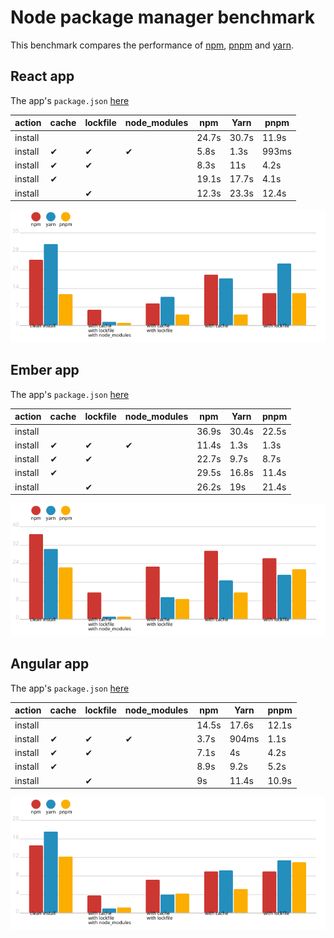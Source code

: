 # Node package manager benchmark

This benchmark compares the performance of [npm](https://github.com/npm/npm), [pnpm](https://github.com/pnpm/pnpm) and [yarn](https://github.com/yarnpkg/yarn).

## React app

The app's `package.json` [here](./fixtures/react-app/package.json)

| action  | cache | lockfile | node_modules| npm | Yarn | pnpm |
| ---     | ---   | ---      | ---         | --- | --- | --- |
| install |       |          |             | 24.7s | 30.7s | 11.9s |
| install | ✔    | ✔        | ✔           | 5.8s | 1.3s | 993ms |
| install | ✔    | ✔        |             | 8.3s | 11s | 4.2s |
| install | ✔    |          |             | 19.1s | 17.7s | 4.1s |
| install |      | ✔        |             | 12.3s | 23.3s | 12.4s |

![Graph of the react-app results](./results/imgs/react-app.svg)

## Ember app

The app's `package.json` [here](./fixtures/ember-quickstart/package.json)

| action  | cache | lockfile | node_modules| npm | Yarn | pnpm |
| ---     | ---   | ---      | ---         | --- | --- | --- |
| install |       |          |             | 36.9s | 30.4s | 22.5s |
| install | ✔    | ✔        | ✔           | 11.4s | 1.3s | 1.3s |
| install | ✔    | ✔        |             | 22.7s | 9.7s | 8.7s |
| install | ✔    |          |             | 29.5s | 16.8s | 11.4s |
| install |      | ✔        |             | 26.2s | 19s | 21.4s |

![Graph of the ember-quickstart results](./results/imgs/ember-quickstart.svg)

## Angular app

The app's `package.json` [here](./fixtures/angular-quickstart/package.json)

| action  | cache | lockfile | node_modules| npm | Yarn | pnpm |
| ---     | ---   | ---      | ---         | --- | --- | --- |
| install |       |          |             | 14.5s | 17.6s | 12.1s |
| install | ✔    | ✔        | ✔           | 3.7s | 904ms | 1.1s |
| install | ✔    | ✔        |             | 7.1s | 4s | 4.2s |
| install | ✔    |          |             | 8.9s | 9.2s | 5.2s |
| install |      | ✔        |             | 9s | 11.4s | 10.9s |

![Graph of the angular-quickstart results](./results/imgs/angular-quickstart.svg)